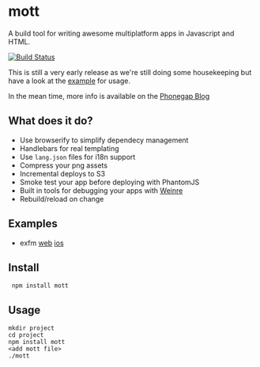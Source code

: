# mott

A build tool for writing awesome multiplatform apps in Javascript and HTML.

[![Build Status](https://secure.travis-ci.org/exfm/mott.png)](http://travis-ci.org/exfm/mott)

This is still a very early release as we're still doing some housekeeping but have a
look at the [example](https://github.com/exfm/mott/tree/master/example) for usage.


In the mean time, more info is available on the [Phonegap Blog](http://phonegap.com/blog/2013/04/23/story-behind-exfm/)


## What does it do?

 * Use browserify to simplify dependecy management
 * Handlebars for real templating
 * Use `lang.json` files for i18n support
 * Compress your png assets
 * Incremental deploys to S3
 * Smoke test your app before deploying with PhantomJS
 * Built in tools for debugging your apps with [Weinre](http://debug.phonegap.com/)
 * Rebuild/reload on change


 ## Examples
 * exfm [web](http://assets.extension.fm) [ios](https://itunes.apple.com/us/app/exfm/id440394777?mt=8)

## Install

     npm install mott

## Usage

    mkdir project
    cd project
    npm install mott
    <add mott file>
    ./mott
